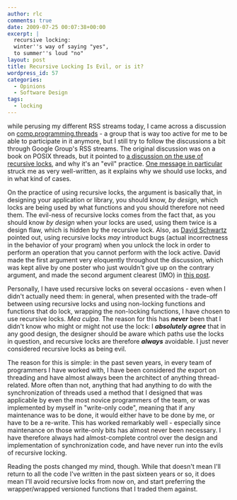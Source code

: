 ```yaml
---
author: rlc
comments: true
date: 2009-07-25 00:07:38+00:00
excerpt: |
  recursive locking:
  winter''s way of saying "yes",
  to summer''s loud "no"
layout: post
title: Recursive Locking Is Evil, or is it?
wordpress_id: 57
categories:
  - Opinions
  - Software Design
tags:
  - locking
---
```


while perusing my different RSS streams today, I came across a discussion on [comp.programming.threads](http://groups.google.ca/group/comp.programming.threads/topics) - a group that is way too active for me to be able to participate in it anymore, but I still try to follow the discussions a bit through Google Group's RSS streams. The original discussion was on a book on POSIX threads, but it pointed to [a discussion on the use of recursive locks](http://groups.google.ca/group/comp.programming.threads/browse_thread/thread/05208d3770bd543e), and why it's an "evil" practice. [One message in particular](http://groups.google.com/group/comp.programming.threads/msg/990c60898cbc684f) struck me as very well-written, as it explains why we should use locks, and in what kind of cases.

On the practice of using recursive locks, the argument is basically that, in designing your application or library, you should know, _by design_, which locks are being used by what functions and you should therefore not need them. The evil-ness of recursive locks comes from the fact that, as you should know _by design_ when your locks are used, using them twice is a design flaw, which is hidden by the recursive lock. Also, as [David Schwartz](http://groups.google.com/groups/profile?hl=en&enc_user=6YRm_xQAAADlApK1NPVWjZocBkcK0BDiOPANdqfI6prRsqjc7uCt1A) pointed out, using recursive locks _may_ introduct bugs (actual incorrectness in the behavior of your program) when you unlock the lock in order to perform an operation that you cannot perform with the lock active. David made the first argument very eloquently throughout the discussion, which was kept alive by one poster who just wouldn't give up on the contrary argument, and made the second argument clearest (IMO) in [this post](http://groups.google.com/group/comp.programming.threads/msg/3be5dc9ab0b4f5e1?hl=en).

Personally, I have used recursive locks on several occasions - even when I didn't actually need them: in general, when presented with the trade-off between using recursive locks and using non-locking functions and functions that do lock, wrapping the non-locking functions, I have chosen to use recursive locks. _Mea culpa_. The reason for this has _**never**_ been that I didn't know who might or might not use the lock: I _**absolutely agree**_ that in any good design, the designer should be aware which paths use the locks in question, and recursive locks are therefore _**always**_ avoidable. I just never considered recursive locks as being evil.

The reason for this is simple: in the past seven years, in every team of programmers I have worked with, I have been considered _the_ export on threading and have almost always been the architect of anything thread-related. More often than not, anything that had anything to do with the synchronization of threads used a method that I designed that was applicable by even the most novice programmers of the team, or was implemented by myself in "write-only code", meaning that if any maintenance was to be done, it would either have to be done by me, or have to be a re-write. This has worked remarkably well - especially since maintenance on those write-only bits has almost never been necessary. I have therefore always had almost-complete control over the design and implementation of synchronization code, and have never run into the evils of recursive locking.

Reading the posts changed my mind, though. While that doesn't mean I'll return to all the code I've written in the past sixteen years or so, it does mean I'll avoid recursive locks from now on, and start preferring the wrapper/wrapped versioned functions that I traded them against.
